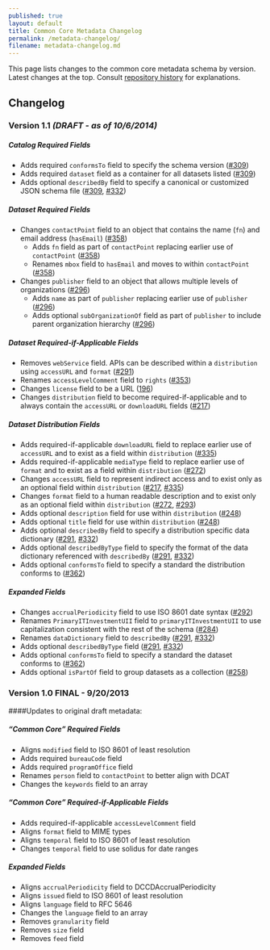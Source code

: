 ```yaml
---
published: true
layout: default
title: Common Core Metadata Changelog
permalink: /metadata-changelog/
filename: metadata-changelog.md
---
```

This page lists changes to the common core metadata schema by version. Latest changes at the top. Consult [repository history](https://github.com/project-open-data/project-open-data.github.io/issues?q=is%3Aopen) for explanations.

## Changelog

### Version 1.1 _(DRAFT - as of 10/6/2014)_

##### Catalog Required Fields
* Adds required `conformsTo` field to specify the schema version ([#309](https://github.com/project-open-data/project-open-data.github.io/issues/309))
* Adds required `dataset` field as a container for all datasets listed ([#309](https://github.com/project-open-data/project-open-data.github.io/issues/309))
* Adds optional `describedBy` field to specify a canonical or customized JSON schema file ([#309](https://github.com/project-open-data/project-open-data.github.io/issues/309), [#332](https://github.com/project-open-data/project-open-data.github.io/issues/332))

##### Dataset Required Fields
* Changes `contactPoint` field to an object that contains the name (`fn`) and email address (`hasEmail`) ([#358](https://github.com/project-open-data/project-open-data.github.io/issues/358))  
   * Adds `fn` field as part of `contactPoint` replacing earlier use of `contactPoint` ([#358](https://github.com/project-open-data/project-open-data.github.io/issues/358))  
   * Renames `mbox` field to `hasEmail` and moves to within `contactPoint` ([#358](https://github.com/project-open-data/project-open-data.github.io/issues/358))   
* Changes `publisher` field to an object that allows multiple levels of organizations ([#296](https://github.com/project-open-data/project-open-data.github.io/issues/296)) 
	* Adds `name` as part of `publisher` replacing earlier use of `publisher` ([#296](https://github.com/project-open-data/project-open-data.github.io/issues/296)) 
	* Adds optional `subOrganizationOf` field as part of `publisher` to include parent organization hierarchy ([#296](https://github.com/project-open-data/project-open-data.github.io/issues/296)) 

##### Dataset Required-if-Applicable Fields  
* Removes `webService` field. APIs can be described within a `distribution` using `accessURL` and `format` ([#291](https://github.com/project-open-data/project-open-data.github.io/issues/291)) 
* Renames `accessLevelComment` field to `rights` ([#353](https://github.com/project-open-data/project-open-data.github.io/issues/353))
* Changes `license` field to be a URL ([196](https://github.com/project-open-data/project-open-data.github.io/issues/196))
* Changes `distribution` field to become required-if-applicable and to always contain the `accessURL` or `downloadURL` fields ([#217](https://github.com/project-open-data/project-open-data.github.io/issues/217))

##### Dataset Distribution Fields
* Adds required-if-applicable `downloadURL` field to replace earlier use of `accessURL` and to exist as a field within `distribution` ([#335](https://github.com/project-open-data/project-open-data.github.io/issues/335)) 
* Adds required-if-applicable `mediaType` field to replace earlier use of `format` and to exist as a field within `distribution` ([#272](https://github.com/project-open-data/project-open-data.github.io/issues/272)) 
* Changes `accessURL` field to represent indirect access and to exist only as an optional field within `distribution` ([#217](https://github.com/project-open-data/project-open-data.github.io/issues/217), [#335](https://github.com/project-open-data/project-open-data.github.io/issues/335))
* Changes `format` field to a human readable description and to exist only as an optional field within `distribution` ([#272](https://github.com/project-open-data/project-open-data.github.io/issues/272), [#293](https://github.com/project-open-data/project-open-data.github.io/issues/293)) 
* Adds optional `description` field for use within `distribution` ([#248](https://github.com/project-open-data/project-open-data.github.io/issues/248)) 
* Adds optional `title` field for use within `distribution` ([#248](https://github.com/project-open-data/project-open-data.github.io/issues/248)) 
* Adds optional `describedBy` field to specify a distribution specific data dictionary ([#291](https://github.com/project-open-data/project-open-data.github.io/issues/291), [#332](https://github.com/project-open-data/project-open-data.github.io/issues/332))
* Adds optional `describedByType` field to specify the format of the data dictionary referenced with `describedBy` ([#291](https://github.com/project-open-data/project-open-data.github.io/issues/291), [#332](https://github.com/project-open-data/project-open-data.github.io/issues/332))
* Adds optional `conformsTo` field to specify a standard the distribution conforms to ([#362](https://github.com/project-open-data/project-open-data.github.io/issues/362))

##### Expanded Fields
* Changes `accrualPeriodicity` field to use ISO 8601 date syntax ([#292](https://github.com/project-open-data/project-open-data.github.io/issues/292)) 
* Renames `PrimaryITInvestmentUII` field to `primaryITInvestmentUII` to use capitalization consistent with the rest of the schema ([#284](https://github.com/project-open-data/project-open-data.github.io/issues/284)) 
* Renames `dataDictionary` field to `describedBy` ([#291](https://github.com/project-open-data/project-open-data.github.io/issues/291), [#332](https://github.com/project-open-data/project-open-data.github.io/issues/332))
* Adds optional `describedByType` field ([#291](https://github.com/project-open-data/project-open-data.github.io/issues/291), [#332](https://github.com/project-open-data/project-open-data.github.io/issues/332))
* Adds optional `conformsTo` field to specify a standard the dataset conforms to ([#362](https://github.com/project-open-data/project-open-data.github.io/issues/362))
* Adds optional `isPartOf` field to group datasets as a collection  ([#258](https://github.com/project-open-data/project-open-data.github.io/issues/258)) 


### Version 1.0 FINAL - 9/20/2013

####Updates to original draft metadata:

##### “Common Core” Required Fields
* Aligns `modified` field to ISO 8601 of least resolution
* Adds required `bureauCode` field
* Adds required `programOffice` field 
* Renames `person` field to `contactPoint` to better align with DCAT
* Changes the `keywords` field to an array

##### “Common Core” Required-if-Applicable Fields
* Adds required-if-applicable `accessLevelComment` field
* Aligns `format` field to MIME types
* Aligns `temporal` field to ISO 8601 of least resolution
* Changes `temporal` field to use solidus for date ranges

##### Expanded Fields
* Aligns `accrualPeriodicity` field to DCCDAccrualPeriodicity
* Aligns `issued` field to ISO 8601 of least resolution
* Aligns `language` field to RFC 5646
* Changes the `language` field to an array
* Removes `granularity` field
* Removes `size` field
* Removes `feed` field





